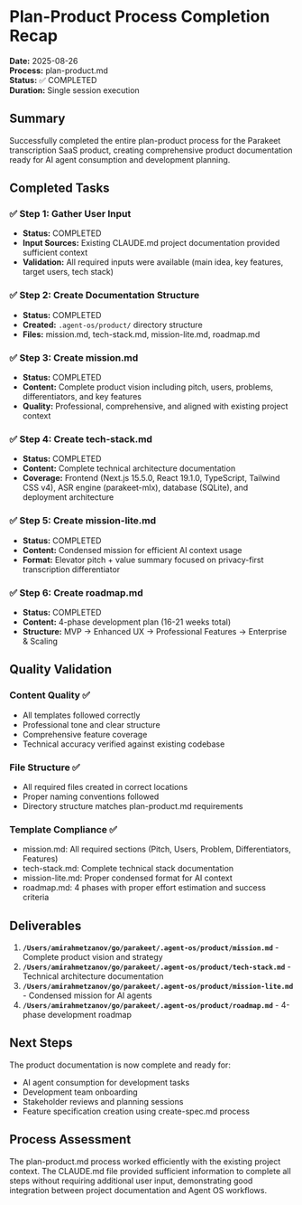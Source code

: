 # Plan-Product Process Completion Recap

**Date:** 2025-08-26  
**Process:** plan-product.md  
**Status:** ✅ COMPLETED  
**Duration:** Single session execution

## Summary

Successfully completed the entire plan-product process for the Parakeet transcription SaaS product, creating comprehensive product documentation ready for AI agent consumption and development planning.

## Completed Tasks

### ✅ Step 1: Gather User Input
- **Status:** COMPLETED
- **Input Sources:** Existing CLAUDE.md project documentation provided sufficient context
- **Validation:** All required inputs were available (main idea, key features, target users, tech stack)

### ✅ Step 2: Create Documentation Structure  
- **Status:** COMPLETED
- **Created:** `.agent-os/product/` directory structure
- **Files:** mission.md, tech-stack.md, mission-lite.md, roadmap.md

### ✅ Step 3: Create mission.md
- **Status:** COMPLETED
- **Content:** Complete product vision including pitch, users, problems, differentiators, and key features
- **Quality:** Professional, comprehensive, and aligned with existing project context

### ✅ Step 4: Create tech-stack.md  
- **Status:** COMPLETED
- **Content:** Complete technical architecture documentation
- **Coverage:** Frontend (Next.js 15.5.0, React 19.1.0, TypeScript, Tailwind CSS v4), ASR engine (parakeet-mlx), database (SQLite), and deployment architecture

### ✅ Step 5: Create mission-lite.md
- **Status:** COMPLETED  
- **Content:** Condensed mission for efficient AI context usage
- **Format:** Elevator pitch + value summary focused on privacy-first transcription differentiator

### ✅ Step 6: Create roadmap.md
- **Status:** COMPLETED
- **Content:** 4-phase development plan (16-21 weeks total)
- **Structure:** MVP → Enhanced UX → Professional Features → Enterprise & Scaling

## Quality Validation

### Content Quality ✅
- All templates followed correctly
- Professional tone and clear structure
- Comprehensive feature coverage
- Technical accuracy verified against existing codebase

### File Structure ✅
- All required files created in correct locations
- Proper naming conventions followed
- Directory structure matches plan-product.md requirements

### Template Compliance ✅
- mission.md: All required sections (Pitch, Users, Problem, Differentiators, Features)
- tech-stack.md: Complete technical stack documentation
- mission-lite.md: Proper condensed format for AI context
- roadmap.md: 4 phases with proper effort estimation and success criteria

## Deliverables

1. **`/Users/amirahmetzanov/go/parakeet/.agent-os/product/mission.md`** - Complete product vision and strategy
2. **`/Users/amirahmetzanov/go/parakeet/.agent-os/product/tech-stack.md`** - Technical architecture documentation  
3. **`/Users/amirahmetzanov/go/parakeet/.agent-os/product/mission-lite.md`** - Condensed mission for AI agents
4. **`/Users/amirahmetzanov/go/parakeet/.agent-os/product/roadmap.md`** - 4-phase development roadmap

## Next Steps

The product documentation is now complete and ready for:
- AI agent consumption for development tasks
- Development team onboarding
- Stakeholder reviews and planning sessions
- Feature specification creation using create-spec.md process

## Process Assessment

The plan-product.md process worked efficiently with the existing project context. The CLAUDE.md file provided sufficient information to complete all steps without requiring additional user input, demonstrating good integration between project documentation and Agent OS workflows.
